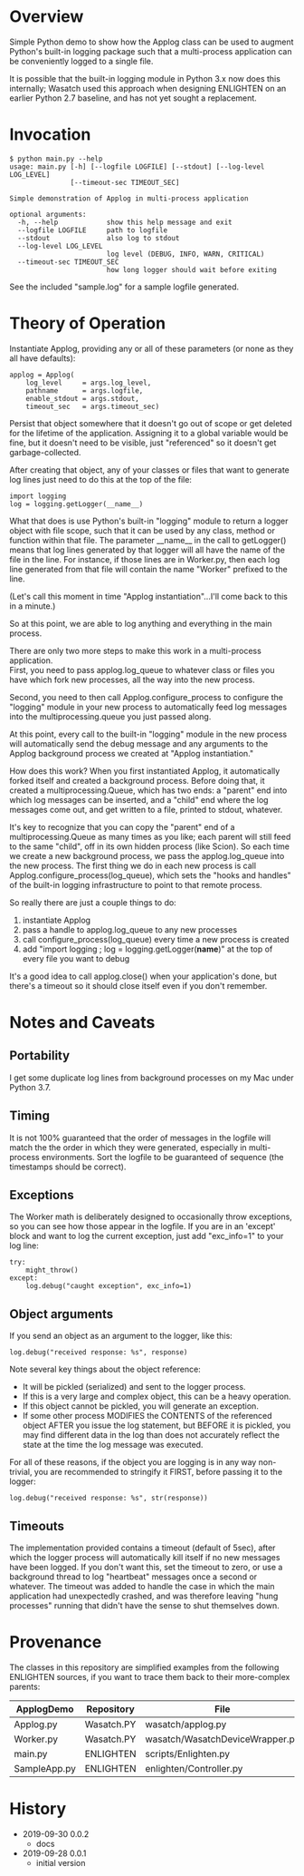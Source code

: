 # Overview

Simple Python demo to show how the Applog class can be used to augment Python's 
built-in logging package such that a multi-process application can be conveniently
logged to a single file.

It is possible that the built-in logging module in Python 3.x now does this 
internally; Wasatch used this approach when designing ENLIGHTEN on an earlier 
Python 2.7 baseline, and has not yet sought a replacement.

# Invocation

    $ python main.py --help
    usage: main.py [-h] [--logfile LOGFILE] [--stdout] [--log-level LOG_LEVEL]
                   [--timeout-sec TIMEOUT_SEC]

    Simple demonstration of Applog in multi-process application

    optional arguments:
      -h, --help            show this help message and exit
      --logfile LOGFILE     path to logfile
      --stdout              also log to stdout
      --log-level LOG_LEVEL
                            log level (DEBUG, INFO, WARN, CRITICAL)
      --timeout-sec TIMEOUT_SEC
                            how long logger should wait before exiting

See the included "sample.log" for a sample logfile generated.

# Theory of Operation

Instantiate Applog, providing any or all of these parameters (or none as they all 
have defaults):

    applog = Applog(
        log_level     = args.log_level, 
        pathname      = args.logfile, 
        enable_stdout = args.stdout,
        timeout_sec   = args.timeout_sec)

Persist that object somewhere that it doesn't go out of scope or get deleted for 
the lifetime of the application.  Assigning it to a global variable would be fine, 
but it doesn't need to be visible, just "referenced" so it doesn't get 
garbage-collected.

After creating that object, any of your classes or files that want to generate 
log lines just need to do this at the top of the file:

	import logging
	log = logging.getLogger(__name__)

What that does is use Python's built-in "logging" module to return a logger 
object with file scope, such that it can be used by any class, method or function 
within that file.  The parameter \_\_name\_\_ in the call to getLogger() means 
that log lines generated by that logger will all have the name of the file in the 
line.  For instance, if those lines are in Worker.py, then each log line generated 
from that file will contain the name "Worker" prefixed to the line.

(Let's call this moment in time "Applog instantiation"...I'll come back to this 
in a minute.)

So at this point, we are able to log anything and everything in the main process.

There are only two more steps to make this work in a multi-process application.  
First, you need to pass applog.log_queue to whatever class or files you have 
which fork new processes, all the way into the new process.  

Second, you need to then call Applog.configure_process to configure the "logging" 
module in your new process to automatically feed log messages into the 
multiprocessing.queue you just passed along.

At this point, every call to the built-in "logging" module in the new process 
will automatically send the debug message and any arguments to the Applog 
background process we created at "Applog instantiation."

How does this work?  When you first instantiated Applog, it automatically forked 
itself and created a background process.  Before doing that, it created a 
multiprocessing.Queue, which has two ends: a "parent" end into which log messages 
can be inserted, and a "child" end where the log messages come out, and get 
written to a file, printed to stdout, whatever.

It's key to recognize that you can copy the "parent" end of a multiprocessing.Queue 
as many times as you like; each parent will still feed to the same "child", off 
in its own hidden process (like Scion).  So each time we create a new background 
process, we pass the applog.log_queue into the new process.  The first thing we 
do in each new process is call Applog.configure_process(log_queue), which sets the 
"hooks and handles" of the built-in logging infrastructure to point to that remote 
process.

So really there are just a couple things to do:

1. instantiate Applog
2. pass a handle to applog.log_queue to any new processes
3. call configure_process(log_queue) every time a new process is created
4. add "import logging ; log = logging.getLogger(__name__)" at the top of every 
   file you want to debug

It's a good idea to call applog.close() when your application's done, but there's 
a timeout so it should close itself even if you don't remember.

# Notes and Caveats

## Portability

I get some duplicate log lines from background processes on my Mac under Python 3.7.

## Timing

It is not 100% guaranteed that the order of messages in the logfile will match the
the order in which they were generated, especially in multi-process environments.
Sort the logfile to be guaranteed of sequence (the timestamps should be correct).

## Exceptions

The Worker math is deliberately designed to occasionally throw exceptions, so
you can see how those appear in the logfile.  If you are in an 'except' block and
want to log the current exception, just add "exc_info=1" to your log line:

    try:
        might_throw()
    except:
        log.debug("caught exception", exc_info=1)

## Object arguments

If you send an object as an argument to the logger, like this:

    log.debug("received response: %s", response)

Note several key things about the object reference:

- It will be pickled (serialized) and sent to the logger process.  
- If this is a very large and complex object, this can be a heavy operation.  
- If this object cannot be pickled, you will generate an exception.  
- If some other process MODIFIES the CONTENTS of the referenced object AFTER you
  issue the log statement, but BEFORE it is pickled, you may find different data 
  in the log than does not accurately reflect the state at the time the log message 
  was executed.

For all of these reasons, if the object you are logging is in any way non-trivial,
you are recommended to stringify it FIRST, before passing it to the logger:

    log.debug("received response: %s", str(response))

## Timeouts

The implementation provided contains a timeout (default of 5sec), after which the
logger process will automatically kill itself if no new messages have been logged.
If you don't want this, set the timeout to zero, or use a background thread to 
log "heartbeat" messages once a second or whatever.  The timeout was added to 
handle the case in which the main application had unexpectedly crashed, and was
therefore leaving "hung processes" running that didn't have the sense to shut
themselves down.

# Provenance

The classes in this repository are simplified examples from the following ENLIGHTEN 
sources, if you want to trace them back to their more-complex parents:

| ApplogDemo    | Repository | File                            |
|---------------|------------|---------------------------------|
| Applog.py     | Wasatch.PY | wasatch/applog.py               |
| Worker.py     | Wasatch.PY | wasatch/WasatchDeviceWrapper.py |
| main.py       | ENLIGHTEN  | scripts/Enlighten.py            |
| SampleApp.py  | ENLIGHTEN  | enlighten/Controller.py         |

# History

- 2019-09-30 0.0.2
	- docs
- 2019-09-28 0.0.1
    - initial version

